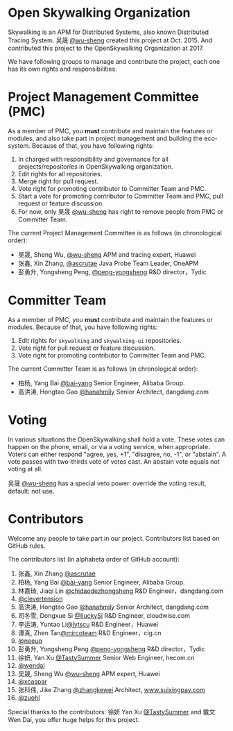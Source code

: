 # Open Skywalking Organization
Skywalking is an APM for Distributed Systems, also known Distributed Tracing System. 吴晟 [@wu-sheng](https://github.com/wu-sheng) created this project at Oct. 2015. And contributed this project to the OpenSkywalking Organization at 2017.

We have following groups to manage and contribute the project, each one has its own rights and responsibilities.

# Project Management Committee (PMC)
As a member of PMC, you **must** contribute and maintain the features or modules, and also take part in project management and building the eco-system. Because of that, you have following rights:
1. In charged with responsibility and governance for all projects/repositories in OpenSkywalking organization.
1. Edit rights for all repositories.
1. Merge right for pull request.
1. Vote right for promoting contributor to Committer Team and PMC.
1. Start a vote for promoting contributor to Committer Team and PMC, pull request or feature discussion.
1. For now, only 吴晟 [@wu-sheng](https://github.com/wu-sheng) has right to remove people from PMC or Committer Team.

The current Project Management Committee is as follows (in chronological order):
* 吴晟, Sheng Wu, [@wu-sheng](https://github.com/wu-sheng) APM and tracing expert, Huawei
* 张鑫, Xin Zhang, [@ascrutae](https://github.com/ascrutae) Java Probe Team Leader, OneAPM
* 彭勇升, Yongsheng Peng, [@peng-yongsheng](https://github.com/peng-yongsheng) R&D director，Tydic

# Committer Team
As a member of PMC, you **must** contribute and maintain the features or modules. Because of that, you have following rights:
1. Edit rights for `skywalking` and `skywalking-ui` repositories.
1. Vote right for pull request or feature discussion.
1. Vote right for promoting contributor to Committer Team and PMC.

The current Committer Team is as follows (in chronological order):
* 柏杨, Yang Bai [@bai-yang](https://github.com/bai-yang)  Senior Engineer, Alibaba Group.
* 高洪涛, Hongtao Gao [@hanahmily](http://githun.com/hanahmily) Senior Architect, dangdang.com

# Voting

In various situations the OpenSkywalking shall hold a vote. These votes can happen on the phone, email, or via a voting service, when appropriate. Voters can either respond "agree, yes, +1", "disagree, no, -1", or "abstain". A vote passes with two-thirds vote of votes cast. An abstain vote equals not voting at all.

吴晟 [@wu-sheng](https://github.com/wu-sheng) has a special veto power: override the voting result, default: not use.

# Contributors
Welcome any people to take part in our project. Contributors list based on GitHub rules.

The contributors list (in alphabeta order of GitHub account):

1. 张鑫, Xin Zhang [@ascrutae](https://github.com/ascrutae)
1. 柏杨, Yang Bai [@bai-yang](https://github.com/bai-yang)  Senior Engineer, Alibaba Group.
1. 林嘉琦, Jiaqi Lin [@chidaodezhongsheng](https://github.com/chidaodezhongsheng) R&D Engineer，dangdang.com
1. [@clevertension](https://github.com/clevertension)
1. 高洪涛, Hongtao Gao [@hanahmily](http://githun.com/hanahmily) Senior Architect, dangdang.com
1. 司冬雪, Dongxue Si [@IluckySi](https://github.com/IluckySi) R&D Engineer, cloudwise.com
1. 李运涛, Yuntao Li[@lytscu](https://github.com/lytscu) R&D Engineer，Huawei
1. 谭真, Zhen Tan[@mircoteam](https://github.com/mircoteam) R&D Engineer，cig.cn
1. [@neeuq](https://github.com/neeuq)
1. 彭勇升, Yongsheng Peng [@peng-yongsheng](https://github.com/peng-yongsheng) R&D director，Tydic
1. 徐妍, Yan Xu [@TastySummer](https://github.com/TastySummer) Senior Web Engineer, hecom.cn
1. [@wendal](https://github.com/wendal)
1. 吴晟, Sheng Wu [@wu-sheng](https://github.com/wu-sheng) APM expert, Huawei
1. [@xcaspar](https://github.com/xcaspar)
1. 张科伟, Jike Zhang [@zhangkewei](https://github.com/zhangkewei) Architect, www.suixingpay.com
1. [@zuohl](https://github.com/zuohl)

Special thanks to the contributors: 徐妍 Yan Xu [@TastySummer](https://github.com/TastySummer) and 戴文 Wen Dai, you offer huge helps for this project.
